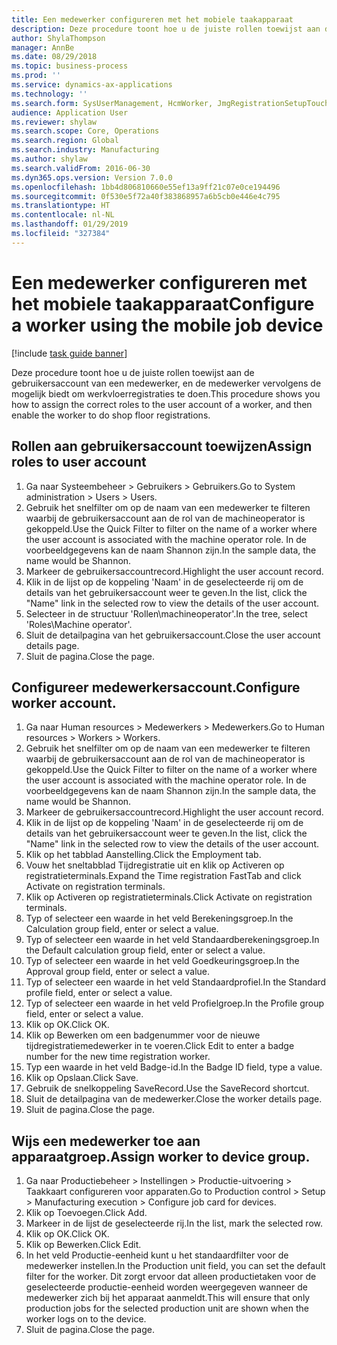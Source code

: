 ```yaml
---
title: Een medewerker configureren met het mobiele taakapparaat
description: Deze procedure toont hoe u de juiste rollen toewijst aan de gebruikersaccount van een medewerker, en de medewerker vervolgens de mogelijk biedt om werkvloerregistraties te doen.
author: ShylaThompson
manager: AnnBe
ms.date: 08/29/2018
ms.topic: business-process
ms.prod: ''
ms.service: dynamics-ax-applications
ms.technology: ''
ms.search.form: SysUserManagement, HcmWorker, JmgRegistrationSetupTouch, JmgRegistrationSetupAssignUsers
audience: Application User
ms.reviewer: shylaw
ms.search.scope: Core, Operations
ms.search.region: Global
ms.search.industry: Manufacturing
ms.author: shylaw
ms.search.validFrom: 2016-06-30
ms.dyn365.ops.version: Version 7.0.0
ms.openlocfilehash: 1bb4d806810660e55ef13a9ff21c07e0ce194496
ms.sourcegitcommit: 0f530e5f72a40f383868957a6b5cb0e446e4c795
ms.translationtype: HT
ms.contentlocale: nl-NL
ms.lasthandoff: 01/29/2019
ms.locfileid: "327384"
---
```

# <a name="configure-a-worker-using-the-mobile-job-device"></a><span data-ttu-id="f878e-103">Een medewerker configureren met het mobiele taakapparaat</span><span class="sxs-lookup"><span data-stu-id="f878e-103">Configure a worker using the mobile job device</span></span>

[!include [task guide banner](../../includes/task-guide-banner.md)]

<span data-ttu-id="f878e-104">Deze procedure toont hoe u de juiste rollen toewijst aan de gebruikersaccount van een medewerker, en de medewerker vervolgens de mogelijk biedt om werkvloerregistraties te doen.</span><span class="sxs-lookup"><span data-stu-id="f878e-104">This procedure shows you how to assign the correct roles to the user account of a worker, and then enable the worker to do shop floor registrations.</span></span>


## <a name="assign-roles-to-user-account"></a><span data-ttu-id="f878e-105">Rollen aan gebruikersaccount toewijzen</span><span class="sxs-lookup"><span data-stu-id="f878e-105">Assign roles to user account</span></span>
1. <span data-ttu-id="f878e-106">Ga naar Systeembeheer > Gebruikers > Gebruikers.</span><span class="sxs-lookup"><span data-stu-id="f878e-106">Go to System administration > Users > Users.</span></span>
2. <span data-ttu-id="f878e-107">Gebruik het snelfilter om op de naam van een medewerker te filteren waarbij de gebruikersaccount aan de rol van de machineoperator is gekoppeld.</span><span class="sxs-lookup"><span data-stu-id="f878e-107">Use the Quick Filter to filter on the name of a worker where the user account is associated with the machine operator role.</span></span> <span data-ttu-id="f878e-108">In de voorbeeldgegevens kan de naam Shannon zijn.</span><span class="sxs-lookup"><span data-stu-id="f878e-108">In the sample data, the name would be Shannon.</span></span>
3. <span data-ttu-id="f878e-109">Markeer de gebruikersaccountrecord.</span><span class="sxs-lookup"><span data-stu-id="f878e-109">Highlight the user account record.</span></span>
4. <span data-ttu-id="f878e-110">Klik in de lijst op de koppeling 'Naam' in de geselecteerde rij om de details van het gebruikersaccount weer te geven.</span><span class="sxs-lookup"><span data-stu-id="f878e-110">In the list, click the "Name" link in the selected row to view the details of the user account.</span></span>
5. <span data-ttu-id="f878e-111">Selecteer in de structuur 'Rollen\machineoperator'.</span><span class="sxs-lookup"><span data-stu-id="f878e-111">In the tree, select 'Roles\Machine operator'.</span></span>
6. <span data-ttu-id="f878e-112">Sluit de detailpagina van het gebruikersaccount.</span><span class="sxs-lookup"><span data-stu-id="f878e-112">Close the user account details page.</span></span>
7. <span data-ttu-id="f878e-113">Sluit de pagina.</span><span class="sxs-lookup"><span data-stu-id="f878e-113">Close the page.</span></span>

## <a name="configure-worker-account"></a><span data-ttu-id="f878e-114">Configureer medewerkersaccount.</span><span class="sxs-lookup"><span data-stu-id="f878e-114">Configure worker account.</span></span>
1. <span data-ttu-id="f878e-115">Ga naar Human resources > Medewerkers > Medewerkers.</span><span class="sxs-lookup"><span data-stu-id="f878e-115">Go to Human resources > Workers > Workers.</span></span>
2. <span data-ttu-id="f878e-116">Gebruik het snelfilter om op de naam van een medewerker te filteren waarbij de gebruikersaccount aan de rol van de machineoperator is gekoppeld.</span><span class="sxs-lookup"><span data-stu-id="f878e-116">Use the Quick Filter to filter on the name of a worker where the user account is associated with the machine operator role.</span></span> <span data-ttu-id="f878e-117">In de voorbeeldgegevens kan de naam Shannon zijn.</span><span class="sxs-lookup"><span data-stu-id="f878e-117">In the sample data, the name would be Shannon.</span></span>
3. <span data-ttu-id="f878e-118">Markeer de gebruikersaccountrecord.</span><span class="sxs-lookup"><span data-stu-id="f878e-118">Highlight the user account record.</span></span>
4. <span data-ttu-id="f878e-119">Klik in de lijst op de koppeling 'Naam' in de geselecteerde rij om de details van het gebruikersaccount weer te geven.</span><span class="sxs-lookup"><span data-stu-id="f878e-119">In the list, click the "Name" link in the selected row to view the details of the user account.</span></span>
5. <span data-ttu-id="f878e-120">Klik op het tabblad Aanstelling.</span><span class="sxs-lookup"><span data-stu-id="f878e-120">Click the Employment tab.</span></span>
6. <span data-ttu-id="f878e-121">Vouw het sneltabblad Tijdregistratie uit en klik op Activeren op registratieterminals.</span><span class="sxs-lookup"><span data-stu-id="f878e-121">Expand the Time registration FastTab and click Activate on registration terminals.</span></span>
7. <span data-ttu-id="f878e-122">Klik op Activeren op registratieterminals.</span><span class="sxs-lookup"><span data-stu-id="f878e-122">Click Activate on registration terminals.</span></span>
8. <span data-ttu-id="f878e-123">Typ of selecteer een waarde in het veld Berekeningsgroep.</span><span class="sxs-lookup"><span data-stu-id="f878e-123">In the Calculation group field, enter or select a value.</span></span>
9. <span data-ttu-id="f878e-124">Typ of selecteer een waarde in het veld Standaardberekeningsgroep.</span><span class="sxs-lookup"><span data-stu-id="f878e-124">In the Default calculation group field, enter or select a value.</span></span>
10. <span data-ttu-id="f878e-125">Typ of selecteer een waarde in het veld Goedkeuringsgroep.</span><span class="sxs-lookup"><span data-stu-id="f878e-125">In the Approval group field, enter or select a value.</span></span>
11. <span data-ttu-id="f878e-126">Typ of selecteer een waarde in het veld Standaardprofiel.</span><span class="sxs-lookup"><span data-stu-id="f878e-126">In the Standard profile field, enter or select a value.</span></span>
12. <span data-ttu-id="f878e-127">Typ of selecteer een waarde in het veld Profielgroep.</span><span class="sxs-lookup"><span data-stu-id="f878e-127">In the Profile group field, enter or select a value.</span></span>
13. <span data-ttu-id="f878e-128">Klik op OK.</span><span class="sxs-lookup"><span data-stu-id="f878e-128">Click OK.</span></span>
14. <span data-ttu-id="f878e-129">Klik op Bewerken om een badgenummer voor de nieuwe tijdregistratiemedewerker in te voeren.</span><span class="sxs-lookup"><span data-stu-id="f878e-129">Click Edit to enter a badge number for the new time registration worker.</span></span>
15. <span data-ttu-id="f878e-130">Typ een waarde in het veld Badge-id.</span><span class="sxs-lookup"><span data-stu-id="f878e-130">In the Badge ID field, type a value.</span></span>
16. <span data-ttu-id="f878e-131">Klik op Opslaan.</span><span class="sxs-lookup"><span data-stu-id="f878e-131">Click Save.</span></span>
17. <span data-ttu-id="f878e-132">Gebruik de snelkoppeling SaveRecord.</span><span class="sxs-lookup"><span data-stu-id="f878e-132">Use the SaveRecord shortcut.</span></span>
18. <span data-ttu-id="f878e-133">Sluit de detailpagina van de medewerker.</span><span class="sxs-lookup"><span data-stu-id="f878e-133">Close the worker details page.</span></span>
19. <span data-ttu-id="f878e-134">Sluit de pagina.</span><span class="sxs-lookup"><span data-stu-id="f878e-134">Close the page.</span></span>

## <a name="assign-worker-to-device-group"></a><span data-ttu-id="f878e-135">Wijs een medewerker toe aan apparaatgroep.</span><span class="sxs-lookup"><span data-stu-id="f878e-135">Assign worker to device group.</span></span>
1. <span data-ttu-id="f878e-136">Ga naar Productiebeheer > Instellingen > Productie-uitvoering > Taakkaart configureren voor apparaten.</span><span class="sxs-lookup"><span data-stu-id="f878e-136">Go to Production control > Setup > Manufacturing execution > Configure job card for devices.</span></span>
2. <span data-ttu-id="f878e-137">Klik op Toevoegen.</span><span class="sxs-lookup"><span data-stu-id="f878e-137">Click Add.</span></span>
3. <span data-ttu-id="f878e-138">Markeer in de lijst de geselecteerde rij.</span><span class="sxs-lookup"><span data-stu-id="f878e-138">In the list, mark the selected row.</span></span>
4. <span data-ttu-id="f878e-139">Klik op OK.</span><span class="sxs-lookup"><span data-stu-id="f878e-139">Click OK.</span></span>
5. <span data-ttu-id="f878e-140">Klik op Bewerken.</span><span class="sxs-lookup"><span data-stu-id="f878e-140">Click Edit.</span></span>
6. <span data-ttu-id="f878e-141">In het veld Productie-eenheid kunt u het standaardfilter voor de medewerker instellen.</span><span class="sxs-lookup"><span data-stu-id="f878e-141">In the Production unit field, you can set the default filter for the worker.</span></span> <span data-ttu-id="f878e-142">Dit zorgt ervoor dat alleen productietaken voor de geselecteerde productie-eenheid worden weergegeven wanneer de medewerker zich bij het apparaat aanmeldt.</span><span class="sxs-lookup"><span data-stu-id="f878e-142">This will ensure that only production jobs for the selected production unit are shown when the worker logs on to the device.</span></span>
7. <span data-ttu-id="f878e-143">Sluit de pagina.</span><span class="sxs-lookup"><span data-stu-id="f878e-143">Close the page.</span></span>

